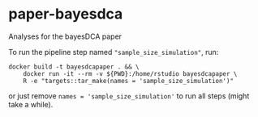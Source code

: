# paper-bayesdca
Analyses for the bayesDCA paper

To run the pipeline step named `"sample_size_simulation"`, run:

```
docker build -t bayesdcapaper . && \
    docker run -it --rm -v ${PWD}:/home/rstudio bayesdcapaper \
    R -e "targets::tar_make(names = 'sample_size_simulation')"
```

or just remove `names = 'sample_size_simulation'` to run all steps (might take a while).
